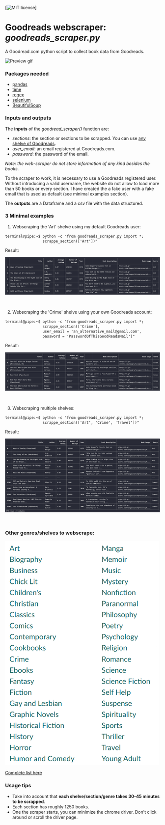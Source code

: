 [![MIT license](https://img.shields.io/badge/License-MIT-blue.svg)]

# Goodreads webscraper: *goodreads_scraper.py*

A Goodread.com python script to collect book data from Goodreads.


![Preview gif](https://i.imgur.com/KtGRuqK.gif)



### Packages needed

- [pandas](https://pypi.org/project/pandas/)
- [time](https://pypi.org/project/python-time/)
- [regex](https://pypi.org/project/regex/)
- [selenium](https://pypi.org/project/selenium/)
- [BeautifulSoup](https://pypi.org/project/beautifulsoup4/)


### Inputs and outputs

The **inputs** of the *goodread_scraper()* function are:

- *sections*: the section or sections to be scrapped. You can use [any shelve of Goodreads](https://www.goodreads.com/genres/list).
- *user_email*: an email registered at Goodreads.com.
- *password*: the password of the email.

*Note: the web-scraper do not store information of any kind besides the books.*

To the scraper to work, it is necessary to use a Goodreads registered user. Without introducing a valid username, the website do not allow to load more than 50 books or every section. I have created the a fake user with a fake email that is used as default (see minimal examples section).

The **outputs** are a Dataframe and a csv file with the data structured.

### 3 Minimal examples

1. Webscraping the 'Art' shelve using my default Goodreads user:

```console
terminal@pipe:~$ python -c "from goodreads_scraper.py import *;
                 scrappe_section(['Art'])"
```
Result:

![](preview_images/art.png)

&nbsp;


2. Webscraping the 'Crime' shelve using your own Goodreads account:

```console
terminal@pipe:~$ python -c "from goodreads_scraper.py import *;
                 scrappe_section(['Crime'],
                 user_email = 'an_alternative_mail@gmail.com',
                 password = 'PasswordOfThisGoodReadsMail')"
```

Result:

![](preview_images/crime.png)

&nbsp;

3. Webscraping multiple shelves:

```console
terminal@pipe:~$ python -c "from goodreads_scraper.py import *;
                 scrappe_section(['Art', 'Crime', 'Travel'])"
```

Result:

![](preview_images/several_sections.png)

&nbsp;


### Other genres/shelves to webscrape:

![](preview_images/genres.png)

[Complete list here](https://www.goodreads.com/genres/list)



### Usage tips

- Take into account that **each shelve/section/genre takes 30-45 minutes to be scrapped**.
- Each section has roughly 1250 books.
- One the scraper starts, you can minimize the chrome driver. Don't click around or scroll the driver page.
